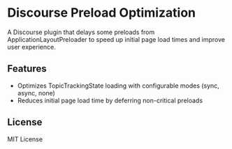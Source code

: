 # Discourse Preload Optimization

A Discourse plugin that delays some preloads from ApplicationLayoutPreloader to speed up initial page load times and improve user experience.

## Features

- Optimizes TopicTrackingState loading with configurable modes (sync, async, none)
- Reduces initial page load time by deferring non-critical preloads

## License

MIT License
